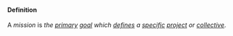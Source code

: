#### Definition

A *mission* is *the [primary](https://github.com/gcassel/Modular-Organizing-Terminology/blob/master/terms/base.md) [goal](https://github.com/gcassel/Modular-Organizing-Terminology/blob/master/terms/goal.md) which [defines](https://github.com/gcassel/Modular-Organizing-Terminology/blob/master/terms/define.md) a [specific](https://github.com/gcassel/Modular-Organizing-Terminology/blob/master/terms/specific.md) [project](https://github.com/gcassel/Modular-Organizing-Terminology/blob/master/terms/project.md) or [collective](https://github.com/gcassel/Modular-Organizing-Terminology/blob/master/terms/collective.md)*. 
